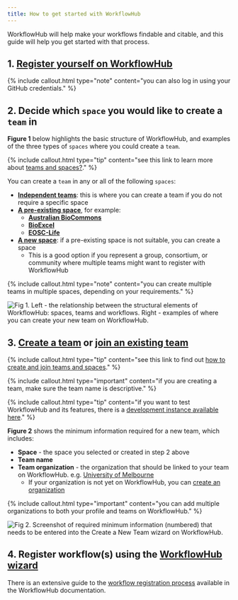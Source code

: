 ```yaml
---
title: How to get started with WorkflowHub
---
```


WorkflowHub will help make your workflows findable and citable, and this guide will help you get started with that process.

## 1. [Register yourself on WorkflowHub](https://workflowhub.eu/signup)

{% include callout.html type="note" content="you can also log in using your GitHub credentials." %}

## 2. Decide which `space` you would like to create a `team` in

**Figure 1** below highlights the basic structure of WorkflowHub, and examples of the three types of `spaces` where you could create a `team`.

{% include callout.html type="tip" content="see this link to learn more about [teams and spaces?](https://about.workflowhub.eu/docs/what-is-a-team/)." %}

You can create a `team` in any or all of the following `spaces`:

- [**Independent teams**](https://workflowhub.eu/programmes/3): this is where you can create a team if you do not require a specific space
- [**A pre-existing space**](https://workflowhub.eu/programmes), for example:
     * [**Australian BioCommons**](https://workflowhub.eu/programmes/8)
     * [**BioExcel**](https://workflowhub.eu/programmes/2)
     * [**EOSC-Life**](https://workflowhub.eu/programmes/6)
- [**A new space**](https://workflowhub.eu/programmes/new): if a pre-existing space is not suitable, you can create a space
     * This is a good option if you represent a group, consortium, or community where multiple teams might want to register with WorkflowHub

{% include callout.html type="note" content="you can create multiple teams in multiple spaces, depending on your requirements." %}

![Fig 1. Left - the relationship between the structural elements of
WorkflowHub: spaces, teams and workflows. Right - examples of
where you can create your new team on WorkflowHub.](spaces.svg)

## 3. [Create a team](https://workflowhub.eu/projects/guided_create) or [join an existing team](https://workflowhub.eu/projects/guided_join)

{% include callout.html type="tip" content="see this link to find out [how to create and join teams and spaces](https://about.workflowhub.eu/docs/joining-a-team/)." %}

{% include callout.html type="important" content="if you are creating a team, make sure the team name is descriptive." %}

{% include callout.html type="tip" content="if you want to test WorkflowHub and its features, 
there is a [development instance available here](https://dev.workflowhub.eu/)." %}

**Figure 2** shows the minimum information required for a new team, which includes:

- **Space** - the space you selected or created in step 2 above
- **Team name**
- **Team organization** - the organization that should be linked to your team on WorkflowHub. e.g. [University of Melbourne]()
     * If your organization is not yet on WorkflowHub, you can [create an organization](https://workflowhub.eu/institutions/new)

{% include callout.html type="important" content="you can add multiple organizations to both your profile and teams on WorkflowHub." %}

![Fig 2. Screenshot of required minimum information (numbered) that needs
to be entered into the Create a New Team wizard on WorkflowHub.](team.svg)

## 4. Register workflow(s) using the [WorkflowHub wizard](https://workflowhub.eu/workflows/new)

There is an extensive guide to the [workflow registration process](https://about.workflowhub.eu/docs/registering-a-workflow/) 
available in the WorkflowHub documentation.
